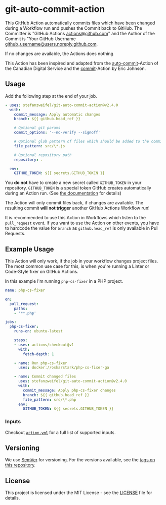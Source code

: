 # git-auto-commit-action

This GitHub Action automatically commits files which have been changed during a Workflow run and pushes the Commit back to GitHub.
The Committer is "GitHub Actions <actions@github.com>" and the Author of the Commit is "Your GitHub Username <github_username@users.noreply.github.com>.

If no changes are available, the Actions does nothing.

This Action has been inspired and adapted from the [auto-commit](https://github.com/cds-snc/github-actions/tree/master/auto-commit
)-Action of the Canadian Digital Service and the [commit](https://github.com/elstudio/actions-js-build/blob/41d604d6e73d632e22eac40df8cc69b5added04b/commit/entrypoint.sh)-Action by Eric Johnson.

## Usage

Add the following step at the end of your job.

```yaml
- uses: stefanzweifel/git-auto-commit-action@v2.4.0
  with:
    commit_message: Apply automatic changes
    branch: ${{ github.head_ref }}

    # Optional git params
    commit_options: '--no-verify --signoff'

    # Optional glob pattern of files which should be added to the commit
    file_pattern: src/\*.js

    # Optional repository path
    repository: .

  env:
    GITHUB_TOKEN: ${{ secrets.GITHUB_TOKEN }}
```

You **do not** have to create a new secret called `GITHUB_TOKEN` in your repository. `GITHUB_TOKEN` is a special token GitHub creates automatically during an Action run. (See [the documentation](https://help.github.com/en/articles/virtual-environments-for-github-actions#creating-and-using-secrets-encrypted-variables) for details)

The Action will only commit files back, if changes are available. The resulting commit **will not trigger** another GitHub Actions Workflow run!

It is recommended to use this Action in Workflows which listen to the `pull_request` event. If you want to use the Action on other events, you have to hardcode the value for `branch` as `github.head_ref` is only available in Pull Requests.

## Example Usage

This Action will only work, if the job in your workflow changes project files.
The most common use case for this, is when you're running a Linter or Code-Style fixer on GitHub Actions.

In this example I'm running `php-cs-fixer` in a PHP project.


```yaml
name: php-cs-fixer

on:
  pull_request:
    paths:
    - '**.php'

jobs:
  php-cs-fixer:
    runs-on: ubuntu-latest

    steps:
    - uses: actions/checkout@v1
      with:
        fetch-depth: 1

    - name: Run php-cs-fixer
      uses: docker://oskarstark/php-cs-fixer-ga

    - name: Commit changed files
      uses: stefanzweifel/git-auto-commit-action@v2.4.0
      with:
        commit_message: Apply php-cs-fixer changes
        branch: ${{ github.head_ref }}
        file_pattern: src/\*.php
      env:
        GITHUB_TOKEN: ${{ secrets.GITHUB_TOKEN }}

```

### Inputs

Checkout [`action.yml`](https://github.com/stefanzweifel/git-auto-commit-action/blob/master/action.yml) for a full list of supported inputs.

## Versioning

We use [SemVer](http://semver.org/) for versioning. For the versions available, see the [tags on this repository](https://github.com/stefanzweifel/git-auto-commit-action/tags).

## License

This project is licensed under the MIT License - see the [LICENSE](https://github.com/stefanzweifel/git-auto-commit-action/blob/master/LICENSE) file for details.
